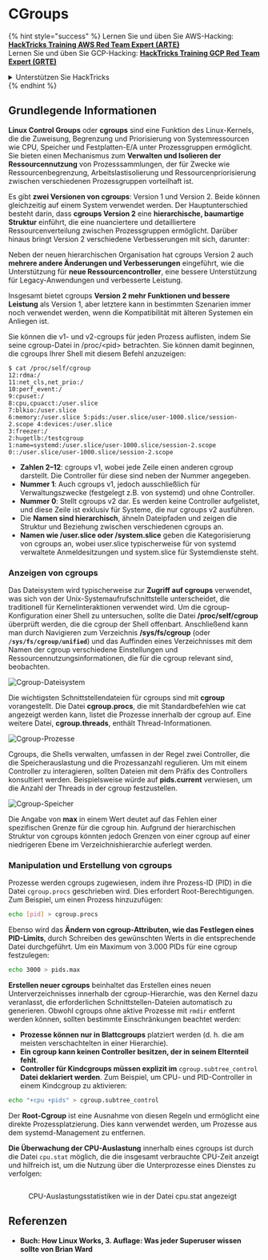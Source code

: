 # CGroups

{% hint style="success" %}
Lernen Sie und üben Sie AWS-Hacking: <img src="/.gitbook/assets/arte.png" alt="" data-size="line">[**HackTricks Training AWS Red Team Expert (ARTE)**](https://training.hacktricks.xyz/courses/arte)<img src="/.gitbook/assets/arte.png" alt="" data-size="line">\
Lernen Sie und üben Sie GCP-Hacking: <img src="/.gitbook/assets/grte.png" alt="" data-size="line">[**HackTricks Training GCP Red Team Expert (GRTE)**<img src="/.gitbook/assets/grte.png" alt="" data-size="line">](https://training.hacktricks.xyz/courses/grte)

<details>

<summary>Unterstützen Sie HackTricks</summary>

* Überprüfen Sie die [**Abonnementpläne**](https://github.com/sponsors/carlospolop)!
* **Treten Sie der** 💬 [**Discord-Gruppe**](https://discord.gg/hRep4RUj7f) oder der [**Telegram-Gruppe**](https://t.me/peass) bei oder **folgen** Sie uns auf **Twitter** 🐦 [**@hacktricks\_live**](https://twitter.com/hacktricks\_live)**.**
* **Teilen Sie Hacking-Tricks, indem Sie PRs an die** [**HackTricks**](https://github.com/carlospolop/hacktricks) und [**HackTricks Cloud**](https://github.com/carlospolop/hacktricks-cloud) github Repositories einreichen.

</details>
{% endhint %}

## Grundlegende Informationen

**Linux Control Groups** oder **cgroups** sind eine Funktion des Linux-Kernels, die die Zuweisung, Begrenzung und Priorisierung von Systemressourcen wie CPU, Speicher und Festplatten-E/A unter Prozessgruppen ermöglicht. Sie bieten einen Mechanismus zum **Verwalten und Isolieren der Ressourcennutzung** von Prozesssammlungen, der für Zwecke wie Ressourcenbegrenzung, Arbeitslastisolierung und Ressourcenpriorisierung zwischen verschiedenen Prozessgruppen vorteilhaft ist.

Es gibt **zwei Versionen von cgroups**: Version 1 und Version 2. Beide können gleichzeitig auf einem System verwendet werden. Der Hauptunterschied besteht darin, dass **cgroups Version 2** eine **hierarchische, baumartige Struktur** einführt, die eine nuanciertere und detailliertere Ressourcenverteilung zwischen Prozessgruppen ermöglicht. Darüber hinaus bringt Version 2 verschiedene Verbesserungen mit sich, darunter:

Neben der neuen hierarchischen Organisation hat cgroups Version 2 auch **mehrere andere Änderungen und Verbesserungen** eingeführt, wie die Unterstützung für **neue Ressourcencontroller**, eine bessere Unterstützung für Legacy-Anwendungen und verbesserte Leistung.

Insgesamt bietet cgroups **Version 2 mehr Funktionen und bessere Leistung** als Version 1, aber letztere kann in bestimmten Szenarien immer noch verwendet werden, wenn die Kompatibilität mit älteren Systemen ein Anliegen ist.

Sie können die v1- und v2-cgroups für jeden Prozess auflisten, indem Sie seine cgroup-Datei in /proc/\<pid> betrachten. Sie können damit beginnen, die cgroups Ihrer Shell mit diesem Befehl anzuzeigen:
```shell-session
$ cat /proc/self/cgroup
12:rdma:/
11:net_cls,net_prio:/
10:perf_event:/
9:cpuset:/
8:cpu,cpuacct:/user.slice
7:blkio:/user.slice
6:memory:/user.slice 5:pids:/user.slice/user-1000.slice/session-2.scope 4:devices:/user.slice
3:freezer:/
2:hugetlb:/testcgroup
1:name=systemd:/user.slice/user-1000.slice/session-2.scope
0::/user.slice/user-1000.slice/session-2.scope
```
* **Zahlen 2–12**: cgroups v1, wobei jede Zeile einen anderen cgroup darstellt. Die Controller für diese sind neben der Nummer angegeben.
* **Nummer 1**: Auch cgroups v1, jedoch ausschließlich für Verwaltungszwecke (festgelegt z.B. von systemd) und ohne Controller.
* **Nummer 0**: Stellt cgroups v2 dar. Es werden keine Controller aufgelistet, und diese Zeile ist exklusiv für Systeme, die nur cgroups v2 ausführen.
* Die **Namen sind hierarchisch**, ähneln Dateipfaden und zeigen die Struktur und Beziehung zwischen verschiedenen cgroups an.
* **Namen wie /user.slice oder /system.slice** geben die Kategorisierung von cgroups an, wobei user.slice typischerweise für von systemd verwaltete Anmeldesitzungen und system.slice für Systemdienste steht.

### Anzeigen von cgroups

Das Dateisystem wird typischerweise zur **Zugriff auf cgroups** verwendet, was sich von der Unix-Systemaufrufschnittstelle unterscheidet, die traditionell für Kernelinteraktionen verwendet wird. Um die cgroup-Konfiguration einer Shell zu untersuchen, sollte die Datei **/proc/self/cgroup** überprüft werden, die die cgroup der Shell offenbart. Anschließend kann man durch Navigieren zum Verzeichnis **/sys/fs/cgroup** (oder **`/sys/fs/cgroup/unified`**) und das Auffinden eines Verzeichnisses mit dem Namen der cgroup verschiedene Einstellungen und Ressourcennutzungsinformationen, die für die cgroup relevant sind, beobachten.

![Cgroup-Dateisystem](<../../../.gitbook/assets/image (1128).png>)

Die wichtigsten Schnittstellendateien für cgroups sind mit **cgroup** vorangestellt. Die Datei **cgroup.procs**, die mit Standardbefehlen wie cat angezeigt werden kann, listet die Prozesse innerhalb der cgroup auf. Eine weitere Datei, **cgroup.threads**, enthält Thread-Informationen.

![Cgroup-Prozesse](<../../../.gitbook/assets/image (281).png>)

Cgroups, die Shells verwalten, umfassen in der Regel zwei Controller, die die Speicherauslastung und die Prozessanzahl regulieren. Um mit einem Controller zu interagieren, sollten Dateien mit dem Präfix des Controllers konsultiert werden. Beispielsweise würde auf **pids.current** verwiesen, um die Anzahl der Threads in der cgroup festzustellen.

![Cgroup-Speicher](<../../../.gitbook/assets/image (677).png>)

Die Angabe von **max** in einem Wert deutet auf das Fehlen einer spezifischen Grenze für die cgroup hin. Aufgrund der hierarchischen Struktur von cgroups könnten jedoch Grenzen von einer cgroup auf einer niedrigeren Ebene im Verzeichnishierarchie auferlegt werden.

### Manipulation und Erstellung von cgroups

Prozesse werden cgroups zugewiesen, indem ihre Prozess-ID (PID) in die Datei `cgroup.procs` geschrieben wird. Dies erfordert Root-Berechtigungen. Zum Beispiel, um einen Prozess hinzuzufügen:
```bash
echo [pid] > cgroup.procs
```
Ebenso wird das **Ändern von cgroup-Attributen, wie das Festlegen eines PID-Limits**, durch Schreiben des gewünschten Werts in die entsprechende Datei durchgeführt. Um ein Maximum von 3.000 PIDs für eine cgroup festzulegen:
```bash
echo 3000 > pids.max
```
**Erstellen neuer cgroups** beinhaltet das Erstellen eines neuen Unterverzeichnisses innerhalb der cgroup-Hierarchie, was den Kernel dazu veranlasst, die erforderlichen Schnittstellen-Dateien automatisch zu generieren. Obwohl cgroups ohne aktive Prozesse mit `rmdir` entfernt werden können, sollten bestimmte Einschränkungen beachtet werden:

* **Prozesse können nur in Blattcgroups** platziert werden (d. h. die am meisten verschachtelten in einer Hierarchie).
* **Ein cgroup kann keinen Controller besitzen, der in seinem Elternteil fehlt**.
* **Controller für Kindcgroups müssen explizit im** `cgroup.subtree_control` **Datei deklariert werden**. Zum Beispiel, um CPU- und PID-Controller in einem Kindcgroup zu aktivieren:
```bash
echo "+cpu +pids" > cgroup.subtree_control
```
Der **Root-Cgroup** ist eine Ausnahme von diesen Regeln und ermöglicht eine direkte Prozessplatzierung. Dies kann verwendet werden, um Prozesse aus dem systemd-Management zu entfernen.

**Die Überwachung der CPU-Auslastung** innerhalb eines cgroups ist durch die Datei `cpu.stat` möglich, die die insgesamt verbrauchte CPU-Zeit anzeigt und hilfreich ist, um die Nutzung über die Unterprozesse eines Dienstes zu verfolgen:

<figure><img src="../../../.gitbook/assets/image (908).png" alt=""><figcaption><p>CPU-Auslastungsstatistiken wie in der Datei cpu.stat angezeigt</p></figcaption></figure>

## Referenzen

* **Buch: How Linux Works, 3. Auflage: Was jeder Superuser wissen sollte von Brian Ward**
